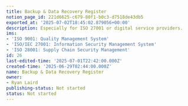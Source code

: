 ```yaml
---
title: Backup & Data Recovery Register
notion_page_id: 221d6625-c679-80f1-b0c3-d7518de43db5
exported_at: '2025-07-02T18:45:02.879056+00:00'
description: Especially for ISO 27001 or digital service providers.
ims:
- 'ISO 9001: Quality Management System'
- 'ISO/IEC 27001: Information Security Management System'
- 'ISO 28001: Supply Chain Security Management'
id: 26
last-edited-time: '2025-07-01T22:42:00.000Z'
created-time: '2025-06-29T02:44:00.000Z'
name: Backup & Data Recovery Register
owner:
- Ryan Laird
publishing-status: Not started
status: Not started
---
```


